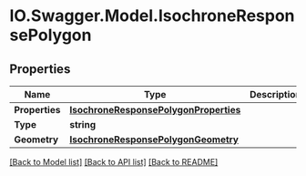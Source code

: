 # IO.Swagger.Model.IsochroneResponsePolygon
## Properties

Name | Type | Description | Notes
------------ | ------------- | ------------- | -------------
**Properties** | [**IsochroneResponsePolygonProperties**](IsochroneResponsePolygonProperties.md) |  | [optional] 
**Type** | **string** |  | [optional] 
**Geometry** | [**IsochroneResponsePolygonGeometry**](IsochroneResponsePolygonGeometry.md) |  | [optional] 

[[Back to Model list]](../README.md#documentation-for-models) [[Back to API list]](../README.md#documentation-for-api-endpoints) [[Back to README]](../README.md)

